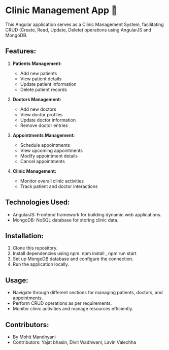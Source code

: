 # Clinic Management App 🏥

This Angular application serves as a Clinic Management System, facilitating CRUD (Create, Read, Update, Delete) operations using AngularJS and MongoDB.

## Features:

1. **Patients Management:**
   - Add new patients
   - View patient details
   - Update patient information
   - Delete patient records

2. **Doctors Management:**
   - Add new doctors
   - View doctor profiles
   - Update doctor information
   - Remove doctor entries

3. **Appointments Management:**
   - Schedule appointments
   - View upcoming appointments
   - Modify appointment details
   - Cancel appointments

4. **Clinic Management:**
   - Monitor overall clinic activities
   - Track patient and doctor interactions

## Technologies Used:
- AngularJS: Frontend framework for building dynamic web applications.
- MongoDB: NoSQL database for storing clinic data.

## Installation:
1. Clone this repository.
2. Install dependencies using npm.
   npm install , npm run start
4. Set up MongoDB database and configure the connection.
5. Run the application locally.

## Usage:
- Navigate through different sections for managing patients, doctors, and appointments.
- Perform CRUD operations as per requirements.
- Monitor clinic activities and manage resources efficiently.

## Contributors:
- By Mohit Mandhyani
- Contributors: Yajat bhasin, Divit Wadhwani, Lavin Valechha


